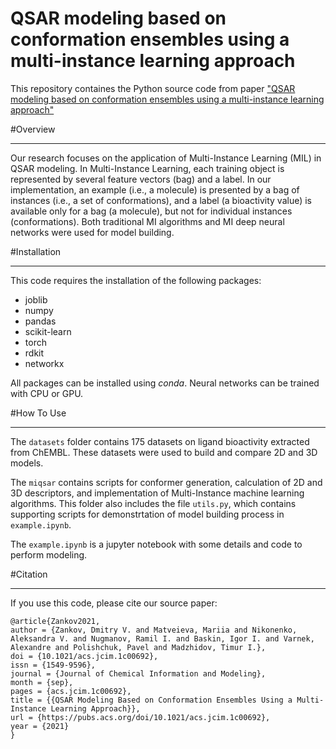 QSAR modeling based on conformation ensembles using a multi-instance learning approach
======================================================================================
This repository containes the Python source code from paper ["QSAR modeling based on conformation ensembles using a 
multi-instance learning approach"](https://pubs.acs.org/doi/10.1021/acs.jcim.1c00692)

#Overview
________
Our research focuses on the application of Multi-Instance Learning (MIL) in QSAR modeling. 
In Multi-Instance Learning, each training object is represented by several feature 
vectors (bag) and a label. In our implementation, an example (i.e., a molecule) is presented 
by a bag of instances (i.e., a set of conformations), and a label (a bioactivity value) is available 
only for a bag (a molecule), but not for individual instances (conformations). 
Both traditional MI algorithms and MI deep neural networks were used for model building.

#Installation
____________
This code requires the installation of the following packages:
+ joblib
+ numpy
+ pandas
+ scikit-learn
+ torch
+ rdkit
+ networkx

All packages can be installed using *conda*. Neural networks can be trained with CPU or GPU. 

#How To Use
__________
The `datasets` folder contains 175 datasets on ligand bioactivity extracted from ChEMBL. 
These datasets were used to build and compare 2D and 3D models.

The `miqsar` contains scripts for conformer generation, calculation of 2D and 3D descriptors, 
and implementation of Multi-Instance machine learning algorithms. This folder also includes the
file `utils.py`, which contains supporting scripts for demonstrtation of model building process in `example.ipynb`.

The `example.ipynb` is a jupyter notebook with some details and code to perform modeling.

#Citation
________
If you use this code, please cite our source paper:

```
@article{Zankov2021,
author = {Zankov, Dmitry V. and Matveieva, Mariia and Nikonenko, Aleksandra V. and Nugmanov, Ramil I. and Baskin, Igor I. and Varnek, Alexandre and Polishchuk, Pavel and Madzhidov, Timur I.},
doi = {10.1021/acs.jcim.1c00692},
issn = {1549-9596},
journal = {Journal of Chemical Information and Modeling},
month = {sep},
pages = {acs.jcim.1c00692},
title = {{QSAR Modeling Based on Conformation Ensembles Using a Multi-Instance Learning Approach}},
url = {https://pubs.acs.org/doi/10.1021/acs.jcim.1c00692},
year = {2021}
}
```










